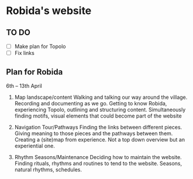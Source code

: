 # Robida's website

## TO DO
- [ ] Make plan for Topolo
- [ ] Fix links

## Plan for Robida
6th – 13th April

1. Map landscape/content
Walking and talking our way around the village. Recording and documenting as we go. Getting to know Robida, experiencing Topolo, outlining and structuring content. Simultaneously finding motifs, visual elements that could become part of the website

2. Navigation Tour/Pathways
Finding the links between different pieces. Giving meaning to those pieces and the pathways between them. Creating a (site)map from experience. Not a top down overview but an experiential one.

3. Rhythm Seasons/Maintenance
Deciding how to maintain the website. Finding rituals, rhythms and routines to tend to the website. Seasons, natural rhythms, schedules.

